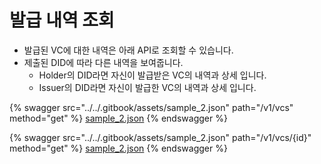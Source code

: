# 발급 내역 조회

- 발급된 VC에 대한 내역은 아래 API로 조회할 수 있습니다.
- 제출된 DID에 따라 다른 내역을 보여줍니다.
   - Holder의 DID라면 자신이 발급받은 VC의 내역과 상세 입니다.
   - Issuer의 DID라면 자신이 발급한 VC의 내역과 상세 입니다.

{% swagger src="../../.gitbook/assets/sample_2.json" path="/v1/vcs" method="get" %} [sample_2.json](../../.gitbook/assets/sample_2.json) {% endswagger %}

{% swagger src="../../.gitbook/assets/sample_2.json" path="/v1/vcs/{id}" method="get" %} [sample_2.json](../../.gitbook/assets/sample_2.json) {% endswagger %}
